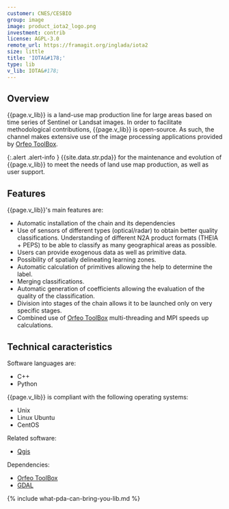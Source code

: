 ```yaml
---
customer: CNES/CESBIO
group: image
image: product_iota2_logo.png
investment: contrib
license: AGPL-3.0
remote_url: https://framagit.org/inglada/iota2
size: little
title: 'IOTA&#178;'
type: lib
v_lib: IOTA&#178;
---
```



Overview
--------

{{page.v_lib}} is a land-use map production line for large areas based on time series of Sentinel or Landsat images. 
In order to facilitate methodological contributions, {{page.v_lib}} is open-source. As such, the channel makes extensive use of the image processing applications provided by [Orfeo ToolBox]({{site.baseurl}}product-orfeotb.html).

{:.alert .alert-info  }
{{site.data.str.pda}} for the maintenance and evolution of {{page.v_lib}} to meet the needs of land use map production, as well as user support.


Features
--------

{{page.v_lib}}'s main features are:
* Automatic installation of the chain and its dependencies 
* Use of sensors of different types (optical/radar) to obtain better quality classifications. Understanding of different N2A product formats (THEIA + PEPS) to be able to classify as many geographical areas as possible.
* Users can provide exogenous data as well as primitive data.
* Possibility of spatially delineating learning zones.
* Automatic calculation of primitives allowing the help to determine the label.
* Merging classifications.
* Automatic generation of coefficients allowing the evaluation of the quality of the classification.
* Division into stages of the chain allows it to be launched only on very specific stages.
* Combined use of [Orfeo ToolBox]({{site.baseurl}}product-orfeotb.html) multi-threading and MPI speeds up calculations.


Technical caracteristics
------------------------

Software languages are:
* C++
* Python

{{page.v_lib}} is compliant with the following operating systems:
* Unix
* Linux Ubuntu
* CentOS

Related software:
* [Qgis](https://www.qgis.org/fr/site/)

Dependencies:
* [Orfeo ToolBox]({{site.baseurl}}product-orfeotb.html)
* [GDAL]({{site.baseurl}}product-gdal.html)


{% include what-pda-can-bring-you-lib.md %}